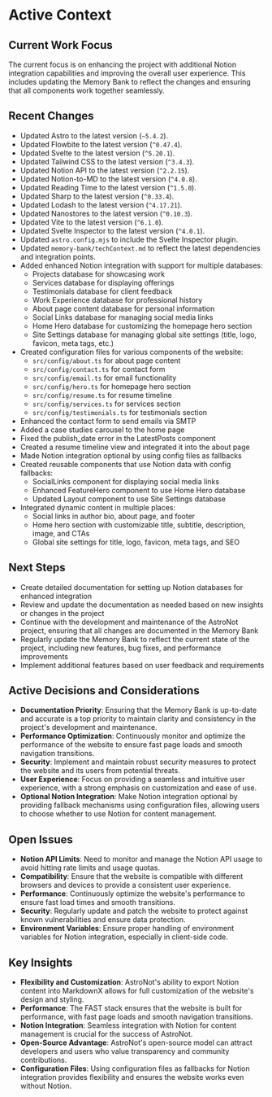 # Active Context

## Current Work Focus
The current focus is on enhancing the project with additional Notion integration capabilities and improving the overall user experience. This includes updating the Memory Bank to reflect the changes and ensuring that all components work together seamlessly.

## Recent Changes
- Updated Astro to the latest version (`~5.4.2`).
- Updated Flowbite to the latest version (`^0.47.4`).
- Updated Svelte to the latest version (`^5.20.1`).
- Updated Tailwind CSS to the latest version (`^3.4.3`).
- Updated Notion API to the latest version (`^2.2.15`).
- Updated Notion-to-MD to the latest version (`^4.0.8`).
- Updated Reading Time to the latest version (`^1.5.0`).
- Updated Sharp to the latest version (`^0.33.4`).
- Updated Lodash to the latest version (`^4.17.21`).
- Updated Nanostores to the latest version (`^0.10.3`).
- Updated Vite to the latest version (`^6.1.0`).
- Updated Svelte Inspector to the latest version (`^4.0.1`).
- Updated `astro.config.mjs` to include the Svelte Inspector plugin.
- Updated `memory-bank/techContext.md` to reflect the latest dependencies and integration points.
- Added enhanced Notion integration with support for multiple databases:
  - Projects database for showcasing work
  - Services database for displaying offerings
  - Testimonials database for client feedback
  - Work Experience database for professional history
  - About page content database for personal information
  - Social Links database for managing social media links
  - Home Hero database for customizing the homepage hero section
  - Site Settings database for managing global site settings (title, logo, favicon, meta tags, etc.)
- Created configuration files for various components of the website:
  - `src/config/about.ts` for about page content
  - `src/config/contact.ts` for contact form
  - `src/config/email.ts` for email functionality
  - `src/config/hero.ts` for homepage hero section
  - `src/config/resume.ts` for resume timeline
  - `src/config/services.ts` for services section
  - `src/config/testimonials.ts` for testimonials section
- Enhanced the contact form to send emails via SMTP
- Added a case studies carousel to the home page
- Fixed the publish_date error in the LatestPosts component
- Created a resume timeline view and integrated it into the about page
- Made Notion integration optional by using config files as fallbacks
- Created reusable components that use Notion data with config fallbacks:
  - SocialLinks component for displaying social media links
  - Enhanced FeatureHero component to use Home Hero database
  - Updated Layout component to use Site Settings database
- Integrated dynamic content in multiple places:
  - Social links in author bio, about page, and footer
  - Home hero section with customizable title, subtitle, description, image, and CTAs
  - Global site settings for title, logo, favicon, meta tags, and SEO

## Next Steps
- Create detailed documentation for setting up Notion databases for enhanced integration
- Review and update the documentation as needed based on new insights or changes in the project
- Continue with the development and maintenance of the AstroNot project, ensuring that all changes are documented in the Memory Bank
- Regularly update the Memory Bank to reflect the current state of the project, including new features, bug fixes, and performance improvements
- Implement additional features based on user feedback and requirements

## Active Decisions and Considerations
- **Documentation Priority**: Ensuring that the Memory Bank is up-to-date and accurate is a top priority to maintain clarity and consistency in the project's development and maintenance.
- **Performance Optimization**: Continuously monitor and optimize the performance of the website to ensure fast page loads and smooth navigation transitions.
- **Security**: Implement and maintain robust security measures to protect the website and its users from potential threats.
- **User Experience**: Focus on providing a seamless and intuitive user experience, with a strong emphasis on customization and ease of use.
- **Optional Notion Integration**: Make Notion integration optional by providing fallback mechanisms using configuration files, allowing users to choose whether to use Notion for content management.

## Open Issues
- **Notion API Limits**: Need to monitor and manage the Notion API usage to avoid hitting rate limits and usage quotas.
- **Compatibility**: Ensure that the website is compatible with different browsers and devices to provide a consistent user experience.
- **Performance**: Continuously optimize the website's performance to ensure fast load times and smooth transitions.
- **Security**: Regularly update and patch the website to protect against known vulnerabilities and ensure data protection.
- **Environment Variables**: Ensure proper handling of environment variables for Notion integration, especially in client-side code.

## Key Insights
- **Flexibility and Customization**: AstroNot's ability to export Notion content into MarkdownX allows for full customization of the website's design and styling.
- **Performance**: The FAST stack ensures that the website is built for performance, with fast page loads and smooth navigation transitions.
- **Notion Integration**: Seamless integration with Notion for content management is crucial for the success of AstroNot.
- **Open-Source Advantage**: AstroNot's open-source model can attract developers and users who value transparency and community contributions.
- **Configuration Files**: Using configuration files as fallbacks for Notion integration provides flexibility and ensures the website works even without Notion.
